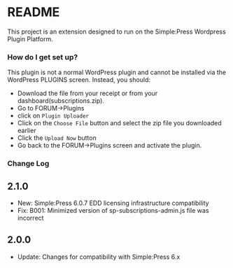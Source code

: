 # README #

This project is an extension designed to run on the Simple:Press Wordpress Plugin Platform.  

### How do I get set up? ###

This plugin is not a normal WordPress plugin and cannot be installed via the WordPress PLUGINS screen.
Instead, you should:

- Download the file from your receipt or from your dashboard(subscriptions.zip).
- Go to FORUM->Plugins
- click on `Plugin Uploader`
- Click on the `Choose File` button and select the zip file you downloaded earlier
- Click the `Upload Now` button
- Go back to the FORUM->Plugins screen and activate the plugin.


### Change Log  ###
2.1.0
-----
- New: Simple:Press 6.0.7 EDD licensing infrastructure compatibility
- Fix: B001: Minimized version of sp-subscriptions-admin.js file was incorrect

2.0.0
-----
- Update: Changes for compatibility with Simple:Press 6.x